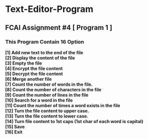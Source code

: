 # Text-Editor-Program
## FCAI Assignment #4 [ Program 1 ]

### This Program Contain 16 Option
**[1] Add new text to the end of the file <br /> 
[2] Display the content of the file <br />
[3] Empty the file <br />
[4] Encrypt the file content  <br />
[5] Decrypt the file content <br />
[6] Merge another file <br />
[7] Count the number of words in the file. <br />
[8] Count the number of characters in the file <br />
[9] Count the number of lines in the file <br />
[10] Search for a word in the file <br />
[11] Count the number of times a word exists in the file <br />
[12] Turn the file content to upper case. <br />
[13] Turn the file content to lower case. <br />
[14] Turn file content to 1st caps (1st char of each word is capital)  <br />
[15] Save <br />
[16] Exit  <br />**



